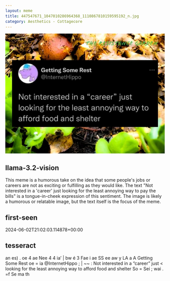 ```yaml
---
layout: meme
title: 447547671_1047010286964368_1110867810159595192_n.jpg
category: Aesthetics - Cottagecore
---
```


<div markdown="0"><a href="447547671_1047010286964368_1110867810159595192_n.jpg"><img class="photo" src="447547671_1047010286964368_1110867810159595192_n.jpg" /></a>

<h2>llama-3.2-vision</h2>
<p title="Llama-3.2-11B is a really good model that probably gets the visual details right but doesn't understand literary or media references, and often fails to accurately represent the physical arrangement of objects and the implied relationships between the objects.">This meme is a humorous take on the idea that some people&#x27;s jobs or careers are not as exciting or fulfilling as they would like. The text &quot;Not interested in a &#x27;career&#x27; just looking for the least annoying way to pay the bills&quot; is a tongue-in-cheek expression of this sentiment. The image is likely a humorous or relatable image, but the text itself is the focus of the meme.</p>

<h2>first-seen</h2>
<p title="Because Git doesn't preserve file modification times, this metadata file contains the file's modification time when it was added to the library.">2024-06-02T21:02:03.114878+00:00</p>

<h2>tesseract</h2>
<p title="Tesseract is often terrible and just gives a lot of nonsense characters, but it used to be the state of the art, and usually it is better at correctly representing text than llama-3.2-vision-11b.">an es) . oe 4 ae Nee 4 4 ia’ | bw é 3 Fae i ae SS ee aw y LA a A Getting Some Rest oe = ia @InternetHippo ; | ~~ : Not interested in a “career” just &lt; looking for the least annoying way to afford food and shelter So = Sei ; wai . =f Se ma th</p>

</div>

